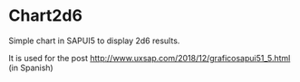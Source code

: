 # Chart2d6
Simple chart in SAPUI5 to display 2d6 results.

It is used for the post http://www.uxsap.com/2018/12/graficosapui51_5.html (in Spanish)
